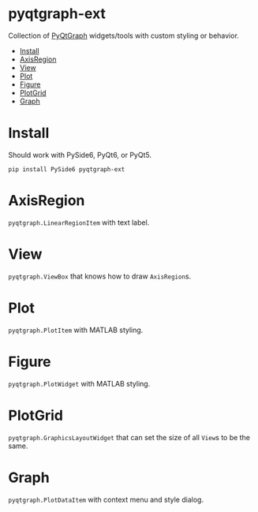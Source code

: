 # pyqtgraph-ext
Collection of [PyQtGraph](https://www.pyqtgraph.org) widgets/tools with custom styling or behavior.

- [Install](#install)
- [AxisRegion](#axisregion)
- [View](#view)
- [Plot](#plot)
- [Figure](#figure)
- [PlotGrid](#plotgrid)
- [Graph](#graph)

# Install
Should work with PySide6, PyQt6, or PyQt5.
```shell
pip install PySide6 pyqtgraph-ext
```

# AxisRegion
`pyqtgraph.LinearRegionItem` with text label.

# View
`pyqtgraph.ViewBox` that knows how to draw `AxisRegion`s.

# Plot
`pyqtgraph.PlotItem` with MATLAB styling.

# Figure
`pyqtgraph.PlotWidget` with MATLAB styling.

# PlotGrid
`pyqtgraph.GraphicsLayoutWidget` that can set the size of all `View`s to be the same.

# Graph
`pyqtgraph.PlotDataItem` with context menu and style dialog.
